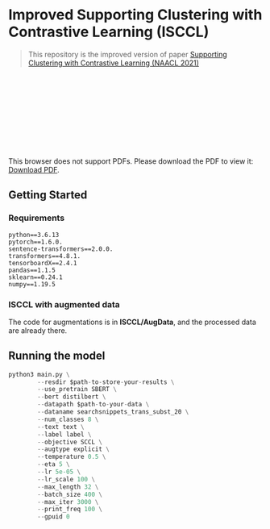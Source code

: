 # Improved Supporting Clustering with Contrastive Learning (ISCCL)

>  This repository is the improved version of paper [Supporting Clustering with Contrastive Learning (NAACL 2021)](https://aclanthology.org/2021.naacl-main.427.pdf)


<object data="ISCCL_method.pdf" type="application/pdf" width="700px" height="700px">
    <embed src="ISCCL_method.pdf">
        <p>This browser does not support PDFs. Please download the PDF to view it: <a href="http://yoursite.com/the.pdf">Download PDF</a>.</p>
    </embed>
</object>


## Getting Started

### Requirements
    python==3.6.13 
    pytorch==1.6.0. 
    sentence-transformers==2.0.0. 
    transformers==4.8.1. 
    tensorboardX==2.4.1
    pandas==1.1.5
    sklearn==0.24.1
    numpy==1.19.5


### ISCCL with augmented data

The code for augmentations is in **ISCCL/AugData**, and the processed data are already there.



## Running the model

```python
python3 main.py \
        --resdir $path-to-store-your-results \
        --use_pretrain SBERT \
        --bert distilbert \
        --datapath $path-to-your-data \
        --dataname searchsnippets_trans_subst_20 \
        --num_classes 8 \
        --text text \
        --label label \
        --objective SCCL \
        --augtype explicit \
        --temperature 0.5 \
        --eta 5 \
        --lr 5e-05 \
        --lr_scale 100 \
        --max_length 32 \
        --batch_size 400 \
        --max_iter 3000 \
        --print_freq 100 \
        --gpuid 0
```



